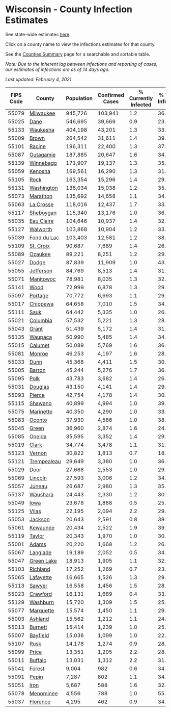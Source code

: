 # Wisconsin - County Infection Estimates

See state-wide estimates [here](/infections/us-wi).

Click on a county name to view the infections estimates for that county.

See the [Counties Summary](/infections/summary-counties) page for a searchable and sortable table.

*Note: Due to the inherent lag between infections and reporting of cases, our estimates of infections are as of 14 days ago.*

*Last updated: February 4, 2021*

|   FIPS Code |                     County |   Population |   Confirmed Cases |   % Currently Infected |   % Total Infected |
|-------------|----------------------------|--------------|-------------------|------------------------|--------------------|
|       55079 |     [Milwaukee](milwaukee) |      945,726 |           103,941 |                    1.2 |               36.0 |
|       55025 |               [Dane](dane) |      546,695 |            39,669 |                    0.9 |               23.1 |
|       55133 |       [Waukesha](waukesha) |      404,198 |            43,201 |                    1.3 |               33.8 |
|       55009 |             [Brown](brown) |      264,542 |            31,611 |                    1.4 |               39.2 |
|       55101 |           [Racine](racine) |      196,311 |            22,400 |                    1.3 |               37.0 |
|       55087 |     [Outagamie](outagamie) |      187,885 |            20,647 |                    1.6 |               34.7 |
|       55139 |     [Winnebago](winnebago) |      171,907 |            19,137 |                    1.3 |               35.4 |
|       55059 |         [Kenosha](kenosha) |      169,561 |            16,290 |                    1.3 |               31.2 |
|       55105 |               [Rock](rock) |      163,354 |            15,296 |                    1.4 |               29.9 |
|       55131 |   [Washington](washington) |      136,034 |            15,038 |                    1.2 |               35.0 |
|       55073 |       [Marathon](marathon) |      135,692 |            14,658 |                    1.1 |               34.2 |
|       55063 |     [La Crosse](la-crosse) |      118,016 |            12,437 |                    1.7 |               33.0 |
|       55117 |     [Sheboygan](sheboygan) |      115,340 |            13,176 |                    1.0 |               36.4 |
|       55035 |   [Eau Claire](eau-claire) |      104,646 |            10,937 |                    1.4 |               32.9 |
|       55127 |       [Walworth](walworth) |      103,868 |            10,904 |                    1.2 |               33.5 |
|       55039 | [Fond du Lac](fond-du-lac) |      103,403 |            12,581 |                    1.2 |               38.7 |
|       55109 |     [St. Croix](st.-croix) |       90,687 |             7,689 |                    1.4 |               26.5 |
|       55089 |         [Ozaukee](ozaukee) |       89,221 |             8,251 |                    1.2 |               29.4 |
|       55027 |             [Dodge](dodge) |       87,839 |            11,909 |                    1.0 |               43.3 |
|       55055 |     [Jefferson](jefferson) |       84,769 |             8,513 |                    1.4 |               31.5 |
|       55071 |     [Manitowoc](manitowoc) |       78,981 |             8,035 |                    1.3 |               32.0 |
|       55141 |               [Wood](wood) |       72,999 |             6,878 |                    1.3 |               29.4 |
|       55097 |         [Portage](portage) |       70,772 |             6,693 |                    1.1 |               29.7 |
|       55017 |       [Chippewa](chippewa) |       64,658 |             7,010 |                    1.5 |               34.2 |
|       55111 |               [Sauk](sauk) |       64,442 |             5,335 |                    1.0 |               26.3 |
|       55021 |       [Columbia](columbia) |       57,532 |             5,221 |                    1.3 |               28.8 |
|       55043 |             [Grant](grant) |       51,439 |             5,172 |                    1.4 |               31.9 |
|       55135 |         [Waupaca](waupaca) |       50,990 |             5,485 |                    1.4 |               34.1 |
|       55015 |         [Calumet](calumet) |       50,089 |             5,769 |                    1.6 |               36.4 |
|       55081 |           [Monroe](monroe) |       46,253 |             4,197 |                    1.6 |               28.3 |
|       55033 |               [Dunn](dunn) |       45,368 |             4,411 |                    1.5 |               30.4 |
|       55005 |           [Barron](barron) |       45,244 |             5,276 |                    1.7 |               36.6 |
|       55095 |               [Polk](polk) |       43,783 |             3,682 |                    1.4 |               26.1 |
|       55031 |         [Douglas](douglas) |       43,150 |             4,141 |                    1.4 |               29.7 |
|       55093 |           [Pierce](pierce) |       42,754 |             4,178 |                    1.4 |               30.6 |
|       55115 |         [Shawano](shawano) |       40,899 |             4,994 |                    1.0 |               39.0 |
|       55075 |     [Marinette](marinette) |       40,350 |             4,290 |                    1.0 |               33.8 |
|       55083 |           [Oconto](oconto) |       37,930 |             4,586 |                    1.0 |               38.4 |
|       55045 |             [Green](green) |       36,960 |             2,874 |                    1.6 |               24.1 |
|       55085 |           [Oneida](oneida) |       35,595 |             3,352 |                    1.4 |               29.5 |
|       55019 |             [Clark](clark) |       34,774 |             3,478 |                    1.1 |               31.7 |
|       55123 |           [Vernon](vernon) |       30,822 |             1,813 |                    0.7 |               18.3 |
|       55121 | [Trempealeau](trempealeau) |       29,649 |             3,380 |                    1.0 |               36.0 |
|       55029 |               [Door](door) |       27,668 |             2,553 |                    1.0 |               29.3 |
|       55069 |         [Lincoln](lincoln) |       27,593 |             3,006 |                    1.2 |               34.3 |
|       55057 |           [Juneau](juneau) |       26,687 |             2,980 |                    1.3 |               35.1 |
|       55137 |       [Waushara](waushara) |       24,443 |             2,330 |                    1.2 |               30.2 |
|       55049 |               [Iowa](iowa) |       23,678 |             1,888 |                    0.5 |               25.3 |
|       55125 |             [Vilas](vilas) |       22,195 |             2,094 |                    2.2 |               29.1 |
|       55053 |         [Jackson](jackson) |       20,643 |             2,591 |                    0.8 |               39.9 |
|       55061 |       [Kewaunee](kewaunee) |       20,434 |             2,522 |                    1.9 |               39.0 |
|       55119 |           [Taylor](taylor) |       20,343 |             1,970 |                    1.0 |               30.5 |
|       55001 |             [Adams](adams) |       20,220 |             1,668 |                    1.2 |               26.0 |
|       55067 |       [Langlade](langlade) |       19,189 |             2,052 |                    0.5 |               34.1 |
|       55047 |   [Green Lake](green-lake) |       18,913 |             1,905 |                    1.1 |               32.1 |
|       55103 |       [Richland](richland) |       17,252 |             1,269 |                    0.7 |               23.4 |
|       55065 |     [Lafayette](lafayette) |       16,665 |             1,526 |                    1.3 |               29.0 |
|       55113 |           [Sawyer](sawyer) |       16,558 |             1,456 |                    1.5 |               28.6 |
|       55023 |       [Crawford](crawford) |       16,131 |             1,689 |                    0.4 |               33.3 |
|       55129 |       [Washburn](washburn) |       15,720 |             1,309 |                    1.5 |               25.8 |
|       55077 |     [Marquette](marquette) |       15,574 |             1,450 |                    1.1 |               29.6 |
|       55003 |         [Ashland](ashland) |       15,562 |             1,212 |                    1.1 |               24.4 |
|       55013 |         [Burnett](burnett) |       15,414 |             1,239 |                    1.0 |               25.1 |
|       55007 |       [Bayfield](bayfield) |       15,036 |             1,099 |                    1.0 |               22.9 |
|       55107 |               [Rusk](rusk) |       14,178 |             1,274 |                    0.9 |               28.4 |
|       55099 |             [Price](price) |       13,351 |             1,205 |                    2.2 |               28.1 |
|       55011 |         [Buffalo](buffalo) |       13,031 |             1,312 |                    2.2 |               31.2 |
|       55041 |           [Forest](forest) |        9,004 |               982 |                    0.6 |               34.9 |
|       55091 |             [Pepin](pepin) |        7,287 |               802 |                    1.1 |               34.4 |
|       55051 |               [Iron](iron) |        5,687 |               588 |                    1.6 |               32.8 |
|       55078 |     [Menominee](menominee) |        4,556 |               788 |                    1.0 |               55.1 |
|       55037 |       [Florence](florence) |        4,295 |               462 |                    0.9 |               34.3 |